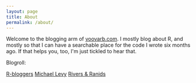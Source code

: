 ```yaml
---
layout: page
title: About
permalink: /about/
---
```


Welcome to the blogging arm of [voovarb.com](http://www.voovarb.com).  I mostly blog about R, and mostly so that I can have a searchable place for the code I wrote six months ago.  If that helps you, too, I'm just tickled to hear that.

Blogroll:

[R-bloggers](www.r-bloggers.com)
[Michael Levy](www.michaellevy.name)
[Rivers & Ranids](www.ryanpeek.github.io)
